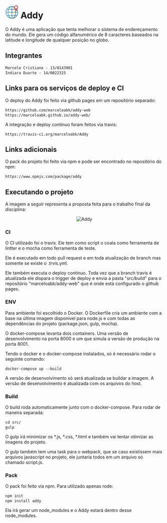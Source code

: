 # <img src="https://github.com/Addy-Smart-Addresses/Addy/blob/master/img/logo.png" alt="Addy" height="42" width="42"></img>   Addy
O Addy é uma aplicação que tenta melhorar o sistema de endereçamento do mundo. Ele gera
um código alfanumérico de 8 caracteres baseados na latitude e longitude de qualquer posição
no globo.

## Integrantes

    Marcelo Cristiano - 13/0143901
    Indiara Duarte - 14/0022325

## Links para os serviços de deploy e CI

O deploy do Addy foi feito via github pages em um repositório separado:

    https://github.com/marceloabk/addy-web
    https://marceloabk.github.io/addy-web/

A integração e deploy continuo foram feitos via travis:

    https://travis-ci.org/marceloabk/Addy

## Links adicionais

O pack do projeto foi feito via npm e pode ser encontrado no repositório do npm:

    https://www.npmjs.com/package/addy

## Executando o projeto

A imagem a seguir representa a proposta feita para o trabalho final da disciplina:

<center><img src="https://raw.githubusercontent.com/marceloabk/Addy/entrega_final_gcs/readme_assets/proposta.jpg" alt="Addy"></img></center>

### CI

O CI utilizado foi o travis. Ele tem como script o coala como ferramenta de lintter e o mocha como ferramenta de teste.

Ele é executado em todo pull request e em toda atualização de branch mas somente se existe o .trvis.yml.

Ele também executa o deploy continuo. Toda vez que a branch travis é atualizada ele dispara o trigger de deploy e envia a pasta "src/build" para o repositório "marceloabk/addy-web" que é onde está configurado o github pages.

### ENV

Para ambiente foi escolhido o Docker. O Dockerfile cria um ambiente com a base na última imagem disponível para node.js e com todas as dependências do projeto (package.json, gulp, mocha).

O docker-compose levanta dois containers. Uma versão de desenvolvimento na porta 8000 e um que simula a versão de produção na porta 8001.

Tendo o docker e o docker-compose instalados, só é necessário rodar o seguinte comando:

    docker-compose up --build

A versão de desenvolvimento só será atualizada se buildar a imagem. A versão de desenvolvimento é atualizada com os arquivos do host.

### Build

O build roda automaticamente junto com o docker-compose. Para rodar de maneira separada:

    cd src/
    gulp

O gulp irá minimizar os *.js, *.css, *.html e também vai tentar otimizar as imagens do projeto.

O gulp também tem uma task para o webpack, que se caso existissem mais arquivos javascript no projeto, ele juntaria todos em um arquivo só chamado script.js.

### Pack

O pack foi feito via npm. Para utilizado apenas rode:

    npm init
    npm install addy

Ela irá gerar um node_modules e o Addy estará dentro desse node_modules.
